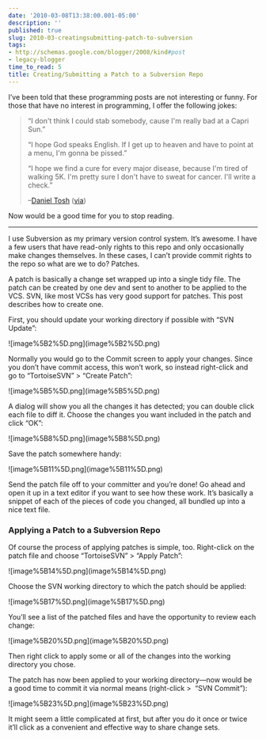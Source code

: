```yaml
---
date: '2010-03-08T13:38:00.001-05:00'
description: ''
published: true
slug: 2010-03-creatingsubmitting-patch-to-subversion
tags:
- http://schemas.google.com/blogger/2008/kind#post
- legacy-blogger
time_to_read: 5
title: Creating/Submitting a Patch to a Subversion Repo
---
```


<p>I’ve been told that these programming posts are not interesting or funny. For those that have no interest in programming, I offer the following jokes:</p>
<blockquote> 
<p>“I don't think I could stab somebody, cause I'm really bad at a Capri Sun.”</p>  
<p>“I hope God speaks English. If I get up to heaven and have to point at a menu, I'm gonna be pissed.”</p>  
<p>“I hope we find a cure for every major disease, because I'm tired of walking 5K. I'm pretty sure I don't have to sweat for cancer. I'll write a check.” </p>  
<p>–<a href="http://www.danieltosh.com/">Daniel Tosh</a> (<a href="http://en.wikiquote.org/wiki/Daniel_Tosh">via</a>)</p>
</blockquote>
<p>Now would be a good time for you to stop reading.</p>  <hr />
<p>I use Subversion as my primary version control system. It’s awesome. I have a few users that have read-only rights to this repo and only occasionally make changes themselves. In these cases, I can’t provide commit rights to the repo so what are we to do? Patches.</p>
<p>A patch is basically a change set wrapped up into a single tidy file. The patch can be created by one dev and sent to another to be applied to the VCS. SVN, like most VCSs has very good support for patches. This post describes how to create one.</p>
<p>First, you should update your working directory if possible with “SVN Update”:</p>
<p>![image%5B2%5D.png](image%5B2%5D.png) </p>
<p>Normally you would go to the Commit screen to apply your changes. Since you don’t have commit access, this won’t work, so instead right-click and go to “TortoiseSVN” &gt; “Create Patch”:</p>
<p>![image%5B5%5D.png](image%5B5%5D.png) </p>
<p>A dialog will show you all the changes it has detected; you can double click each file to diff it. Choose the changes you want included in the patch and click “OK”:</p>
<p>![image%5B8%5D.png](image%5B8%5D.png) </p>
<p>Save the patch somewhere handy:</p>
<p>![image%5B11%5D.png](image%5B11%5D.png) </p>
<p>Send the patch file off to your committer and you’re done! Go ahead and open it up in a text editor if you want to see how these work. It’s basically a snippet of each of the pieces of code you changed, all bundled up into a nice text file.</p>  <h3>Applying a Patch to a Subversion Repo</h3>
<p>Of course the process of applying patches is simple, too. Right-click on the patch file and choose “TortoiseSVN” &gt; “Apply Patch”:</p>
<p>![image%5B14%5D.png](image%5B14%5D.png) </p>
<p>Choose the SVN working directory to which the patch should be applied:</p>
<p>![image%5B17%5D.png](image%5B17%5D.png) </p>
<p></p>
<p></p>
<p></p>
<p>You’ll see a list of the patched files and have the opportunity to review each change:</p>
<p>![image%5B20%5D.png](image%5B20%5D.png) </p>
<p>Then right click to apply some or all of the changes into the working directory you chose.</p>
<p>The patch has now been applied to your working directory—now would be a good time to commit it via normal means (right-click &gt;&#160; “SVN Commit”):</p>
<p>![image%5B23%5D.png](image%5B23%5D.png) </p>
<p>It might seem a little complicated at first, but after you do it once or twice it’ll click as a convenient and effective way to share change sets.</p>